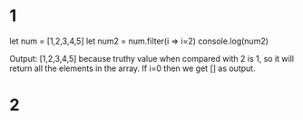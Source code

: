 # 1

let num = [1,2,3,4,5]
let num2 = num.filter(i => i=2)
console.log(num2)

Output: [1,2,3,4,5] because truthy value when compared with 2 is 1, so it will return all the elements in the array. If i=0 then we get [] as output.

# 2
